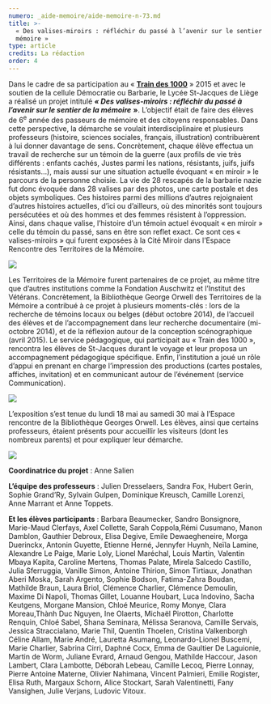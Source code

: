 ```yaml
---
numero: _aide-memoire/aide-memoire-n-73.md
title: >-
  « Des valises-miroirs : réfléchir du passé à l’avenir sur le sentier de la
  mémoire »
type: article
credits: La rédaction
order: 4
---
```

Dans le cadre de sa participation au « [**Train des 1000**](http://www.traindes1000.be/) » 2015 et avec le soutien de la cellule Démocratie ou Barbarie, le Lycée St-Jacques de Liège a réalisé un projet intitulé **_«  Des valises-miroirs : réfléchir du passé à l’avenir sur le sentier de la mémoire_** **»**. L’objectif était de faire des élèves de 6<sup>e</sup> année des passeurs de mémoire et des citoyens responsables. Dans cette perspective, la démarche se voulait interdisciplinaire et plusieurs professeurs (histoire, sciences sociales, français, illustration) contribuèrent à lui donner davantage de sens. Concrètement, chaque élève effectua un travail de recherche sur un témoin de la guerre (aux profils de vie très différents : enfants cachés, Justes parmi les nations, résistants, juifs, juifs résistants…), mais aussi sur une situation actuelle évoquant «  en miroir » le parcours de la personne choisie. La vie de 28 rescapés de la barbarie nazie fut donc évoquée dans 28 valises par des photos, une carte postale et des objets symboliques. Ces histoires parmi des millions d’autres rejoignaient d’autres histoires actuelles, d’ici ou d’ailleurs, où des minorités sont toujours persécutées et où des hommes et des femmes résistent à l’oppression. Ainsi, dans chaque valise, l’histoire d’un témoin actuel évoquait « en miroir » celle du témoin du passé, sans en être son reflet exact. Ce sont ces « valises-miroirs » qui furent exposées à la Cité Miroir dans l’Espace Rencontre des Territoires de la Mémoire.

![](/assets/uploads/am73_p.2_valisesmiroirs1.jpg)

Les Territoires de la Mémoire furent partenaires de ce projet, au même titre que d’autres institutions comme la Fondation Auschwitz et l’Institut des Vétérans. Concrètement, la Bibliothèque George Orwell des Territoires de la Mémoire a contribué à ce projet à plusieurs moments-clés : lors de la recherche de témoins locaux ou belges (début octobre 2014), de l’accueil des élèves et de l’accompagnement dans leur recherche documentaire (mi-octobre 2014), et de la réflexion autour de la conception scénographique (avril 2015). Le service pédagogique, qui participait au « Train des 1000 », rencontra les élèves de St-Jacques durant le voyage et leur proposa un accompagnement pédagogique spécifique. Enfin, l’institution a joué un rôle d’appui en prenant en charge l’impression des productions (cartes postales, affiches, invitation) et en communicant autour de l’événement (service Communication).

![](/assets/uploads/am73_p.2_valisesmiroirs2.jpg)

L’exposition s’est tenue du lundi 18 mai au samedi 30 mai à l’Espace rencontre de la Bibliothèque Georges Orwell. Les élèves, ainsi que certains professeurs, étaient présents pour accueillir les visiteurs (dont les nombreux parents) et pour expliquer leur démarche.

![](/assets/uploads/am73_p.2_valisesmiroirs3.jpg)

**Coordinatrice du projet** : Anne Salien

**L’équipe des professeurs** : Julien Dresselaers, Sandra Fox, Hubert Gerin, Sophie Grand’Ry, Sylvain Gulpen, Dominique Kreusch, Camille Lorenzi, Anne Marrant et Anne Toppets.

**Et les élèves participants** : Barbara Beaumecker, Sandro Bonsignore, Marie-Maud Clerfays, Axel Collette, Sarah Coppola,Rémi Cusumano, Manon Damblon, Gauthier Debroux, Elisa Degive, Emile Dewaegheneire, Morga Duerinckx, Antonin Guyette, Etienne Herné, Jennyfer Huynh, Neïla Lamine, Alexandre Le Paige, Marie Loly, Lionel Maréchal, Louis Martin, Valentin Mbaya Kapita, Caroline Mertens, Thomas Palate, Mirela Salcedo Castillo, Julia Sferruggia, Vanille Simon, Antoine Thirion, Simon Tirtiaux, Jonathan Aberi Moska, Sarah Argento, Sophie Bodson, Fatima-Zahra Boudan, Mathilde Braun, Laura Briol, Clémence Charlier, Clémence Demoulin, Maxime Di Napoli, Thomas Gillet, Louanne Houbart, Luca Indovino, Sacha Keutgens, Morgane Mansion, Chloé Meurice, Romy Monye, Clara Moreau,Thành Duc Nguyen, Ine Olaerts, Michaël Pirotton, Charlotte Renquin, Chloé Sabel, Shana Seminara, Mélissa Seranova, Camille Servais, Jessica Straccialano, Marie Thil, Quentin Thoelen, Cristina Valkenborgh Céline Allam, Marie André, Lauretta Asumang, Leonardo-Lionel Buscemi, Marie Charlier, Sabrina Cirri, Daphné Cocx, Emma de Gaultier De Laguionie, Martin de Worm, Juliane Evrard, Arnaud Gengou, Mathilde Haccour, Jason Lambert, Clara Lambotte, Déborah Lebeau, Camille Lecoq, Pierre Lonnay, Pierre Antoine Materne, Olivier Nahimana, Vincent Palmieri, Emilie Rogister, Elisa Ruth, Margaux Schorn, Alice Stockart, Sarah Valentinetti, Fany Vansighen, Julie Verjans, Ludovic Vitoux.
